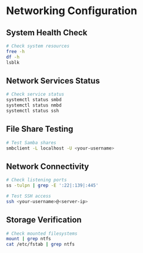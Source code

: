 # Networking Configuration

## System Health Check

```bash
# Check system resources
free -h
df -h
lsblk
```

## Network Services Status

```bash
# Check service status
systemctl status smbd
systemctl status nmbd
systemctl status ssh
```

## File Share Testing

```bash
# Test Samba shares
smbclient -L localhost -U <your-username>
```

## Network Connectivity

```bash
# Check listening ports
ss -tulpn | grep -E ':22|:139|:445'

# Test SSH access
ssh <your-username>@<server-ip>
```

## Storage Verification

```bash
# Check mounted filesystems
mount | grep ntfs
cat /etc/fstab | grep ntfs
```
